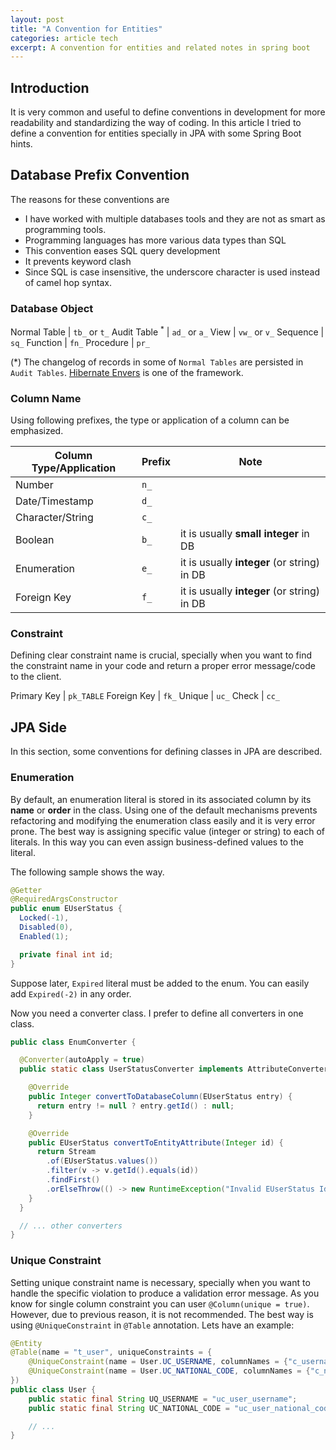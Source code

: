 ```yaml
---
layout: post
title: "A Convention for Entities"
categories: article tech
excerpt: A convention for entities and related notes in spring boot
---
```


## Introduction

It is very common and useful to define conventions in development for more readability and standardizing the way of coding.
In this article I tried to define a convention for entities specially in JPA with some Spring Boot hints.


## Database Prefix Convention

The reasons for these conventions are
- I have worked with multiple databases tools and they are not as smart as programming tools.
- Programming languages has more various data types than SQL
- This convention eases SQL query development
- It prevents keyword clash
- Since SQL is case insensitive, the underscore character is used instead of camel hop syntax.

### Database Object

Normal Table | `tb_` or `t_`
Audit Table <sup>*</sup> | `ad_` or `a_`
View         | `vw_` or `v_`
Sequence     | `sq_`
Function     | `fn_`
Procedure    | `pr_`

(*) The changelog of records in some of `Normal Tables` are persisted in `Audit Tables`.
[Hibernate Envers](https://hibernate.org/orm/envers/) is one of the framework.

### Column Name

Using following prefixes, the type or application of a column can be emphasized.

Column Type/Application | Prefix | Note
------------------------|--------|-------------------------------
Number                  | `n_`   | 
Date/Timestamp          | `d_`   | 
Character/String        | `c_`   | 
Boolean                 | `b_`   | it is usually **small integer** in DB
Enumeration             | `e_`   | it is usually **integer** (or string) in DB
Foreign Key             | `f_`   | it is usually **integer** (or string) in DB

### Constraint

Defining clear constraint name is crucial, specially when you want to find the constraint name
in your code and return a proper error message/code to the client.

Primary Key | `pk_TABLE`
Foreign Key | `fk_`
Unique      | `uc_`
Check       | `cc_`

## JPA Side

In this section, some conventions for defining classes in JPA are described.

### Enumeration

By default, an enumeration literal is stored in its associated column by its **name** or **order** in the class.
Using one of the default mechanisms prevents refactoring and modifying the enumeration class easily and it is very error prone. 
The best way is assigning specific value (integer or string) to each of literals. 
In this way you can even assign business-defined values to the literal. 

The following sample shows the way.

```java
@Getter
@RequiredArgsConstructor
public enum EUserStatus {
  Locked(-1),
  Disabled(0),
  Enabled(1);

  private final int id;
}
```
Suppose later, `Expired` literal must be added to the enum. You can easily add `Expired(-2)` in any order. 

Now you need a converter class. I prefer to define all converters in one class.

```java
public class EnumConverter {

  @Converter(autoApply = true)
  public static class UserStatusConverter implements AttributeConverter<EUserStatus, Integer> {

    @Override
    public Integer convertToDatabaseColumn(EUserStatus entry) {
      return entry != null ? entry.getId() : null;
    }

    @Override
    public EUserStatus convertToEntityAttribute(Integer id) {
      return Stream
        .of(EUserStatus.values())
        .filter(v -> v.getId().equals(id))
        .findFirst()
        .orElseThrow(() -> new RuntimeException("Invalid EUserStatus Id: " + id));
    }
  } 

  // ... other converters
}
```

### Unique Constraint

Setting unique constraint name is necessary, specially when you want to handle the specific violation to produce a validation error message.
As you know for single column constraint you can user `@Column(unique = true)`. However, due to previous reason, it is not recommended. 
The best way is using `@UniqueConstraint` in `@Table` annotation. Lets have an example:

```java
@Entity
@Table(name = "t_user", uniqueConstraints = {
	@UniqueConstraint(name = User.UC_USERNAME, columnNames = {"c_username", "f_department"}),
	@UniqueConstraint(name = User.UC_NATIONAL_CODE, columnNames = {"c_national_code"})
})
public class User {
	public static final String UQ_USERNAME = "uc_user_username";
	public static final String UC_NATIONAL_CODE = "uc_user_national_code";

    // ...
}
```  
